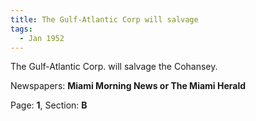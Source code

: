```yaml
---  
title: The Gulf-Atlantic Corp will salvage  
tags:  
  - Jan 1952  
---  
```

  
The Gulf-Atlantic Corp. will salvage the Cohansey.  
  
Newspapers: **Miami Morning News or The Miami Herald**  
  
Page: **1**, Section: **B** 
